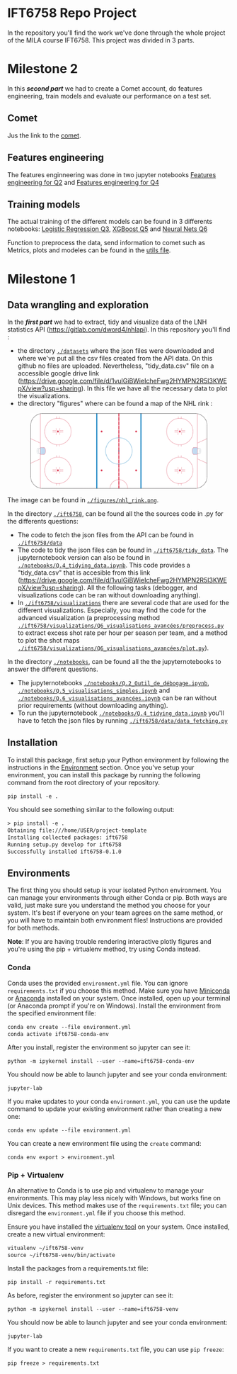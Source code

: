# IFT6758 Repo Project

In the repository you'll find the work we've done through the whole project of the MILA course IFT6758. This project was divided in 3 parts.
# Milestone 2
In this ***second part*** we had to create a Comet account, do features engineering, train models and evaluate our performance on a test set.

## Comet
Jus the link to the [comet](https://www.comet.com/princesslove/itf-6758-team-4/view/new/panels).

## Features engineering
The features enginneering was done in two jupyter notebooks [Features engineering for Q2](./notebooks/Part_2_Q.2.ipynb) and [Features engineering for Q4](./notebooks/Part-2_Q.4-tidy.ipynb)

## Training models
The actual training of the different models can be found in 3 differents notebooks: [Logistic Regression Q3](./notebooks/Part_2_Q.3.ipynb), [XGBoost Q5](./notebooks/Part_2_Q.5.ipynb) and [Neural Nets Q6](./notebooks/Part_2_Q.6.ipynb)

Function to preprocess the data, send information to comet such as Metrics, plots and modeles can be found in the [utils file](./ift6758/models/utils.py). 


# Milestone 1

## Data wrangling and exploration
In the ***first part*** we had to extract, tidy and visualize data of the LNH statistics API (https://gitlab.com/dword4/nhlapi). In this repository you'll find :

- the directory [`./datasets`](./datasets) where the json files were downloaded and where we've put all the csv files created from the API data. On this github no files are uploaded. Nevertheless, "tidy_data.csv" file on a accessible google drive link (https://drive.google.com/file/d/1vuIGiBWieIcheFwg2HYMPN2R5I3KWEpX/view?usp=sharing). In this file we have all the necessary data to plot the visualizations.
- the directory "figures" where can be found a map of the NHL rink :

<p align="center">
<img src="./figures/nhl_rink.png" alt="NHL Rink is 200ft x 85ft." width="400"/>
<p>

The image can be found in [`./figures/nhl_rink.png`](./figures/nhl_rink.png).
    
In the directory [`./ift6758`](./ift6758), can be found all the the sources code in .py for the differents questions:
    
- The code to fetch the json files from the API can be found in [`./ift6758/data`](./ift6758/data)
- The code to tidy the json files can be found in [`./ift6758/tidy_data`](./ift6758/tidy_data). The jupyternotebook version can also be found in [`./notebooks/Q.4_tidying_data.ipynb`](./notebooks/Q.4_tidying_data.ipynb). This code provides a "tidy_data.csv" that is accesible from this link (https://drive.google.com/file/d/1vuIGiBWieIcheFwg2HYMPN2R5I3KWEpX/view?usp=sharing). All the following tasks (debogger, and visualizations code can be ran without downloading anything).
- In [`./ift6758/visualizations`](./ift6758/visualizations) there are several code that are used for the different visualizations. Especially, you may find the code for the advanced visualization (a preprocessing method [`./ift6758/visualizations/Q6_visualisations_avancées/preprocess.py`](./ift6758/visualizations/Q6_visualisations_avancées/preprocess.py) to extract excess shot rate per hour per season per team, and a method to plot the shot maps [`./ift6758/visualizations/Q6_visualisations_avancées/plot.py`](./ift6758/visualizations/Q6_visualisations_avancées/plot.py)).
    
In the directory [`./notebooks`](./notebooks), can be found all the the jupyternotebooks to answer the different questions. 
- The jupyternotebooks [`./notebooks/Q.2_Outil_de_débogage.ipynb`](./notebooks/Q.2_Outil_de_débogage.ipynb), [`./notebooks/Q.5_visualisations_simples.ipynb`](./notebooks/Q.5_visualisations_simples.ipynb) and [`./notebooks/Q.6_visualisations_avancées.ipynb`](./notebooks/Q.6_visualisations_avancées.ipynb) can be ran without prior requirements (without downloading anything). 
- To run the jupyternotebook  [`./notebooks/Q.4_tidying_data.ipynb`](./notebooks/Q.4_tidying_data.ipynb) you'll have to fetch the json files by running [`./ift6758/data/data_fetching.py`](./ift6758/data/data_fetching.py)


## Installation

To install this package, first setup your Python environment by following the instructions in the [Environment](#environments) section.
Once you've setup your environment, you can install this package by running the following command from the root directory of your repository. 

    pip install -e .

You should see something similar to the following output:

    > pip install -e .
    Obtaining file:///home/USER/project-template
    Installing collected packages: ift6758
    Running setup.py develop for ift6758
    Successfully installed ift6758-0.1.0


## Environments

The first thing you should setup is your isolated Python environment.
You can manage your environments through either Conda or pip.
Both ways are valid, just make sure you understand the method you choose for your system.
It's best if everyone on your team agrees on the same method, or you will have to maintain both environment files!
Instructions are provided for both methods.

**Note**: If you are having trouble rendering interactive plotly figures and you're using the pip + virtualenv method, try using Conda instead.

### Conda 

Conda uses the provided `environment.yml` file.
You can ignore `requirements.txt` if you choose this method.
Make sure you have [Miniconda](https://docs.conda.io/en/latest/miniconda.html) or [Anaconda](https://www.anaconda.com/products/individual) installed on your system.
Once installed, open up your terminal (or Anaconda prompt if you're on Windows).
Install the environment from the specified environment file:

    conda env create --file environment.yml
    conda activate ift6758-conda-env

After you install, register the environment so jupyter can see it:

    python -m ipykernel install --user --name=ift6758-conda-env

You should now be able to launch jupyter and see your conda environment:

    jupyter-lab

If you make updates to your conda `environment.yml`, you can use the update command to update your existing environment rather than creating a new one:

    conda env update --file environment.yml    

You can create a new environment file using the `create` command:

    conda env export > environment.yml

### Pip + Virtualenv

An alternative to Conda is to use pip and virtualenv to manage your environments.
This may play less nicely with Windows, but works fine on Unix devices.
This method makes use of the `requirements.txt` file; you can disregard the `environment.yml` file if you choose this method.

Ensure you have installed the [virtualenv tool](https://virtualenv.pypa.io/en/latest/installation.html) on your system.
Once installed, create a new virtual environment:

    vitualenv ~/ift6758-venv
    source ~/ift6758-venv/bin/activate

Install the packages from a requirements.txt file:

    pip install -r requirements.txt

As before, register the environment so jupyter can see it:

    python -m ipykernel install --user --name=ift6758-venv

You should now be able to launch jupyter and see your conda environment:

    jupyter-lab

If you want to create a new `requirements.txt` file, you can use `pip freeze`:

    pip freeze > requirements.txt



